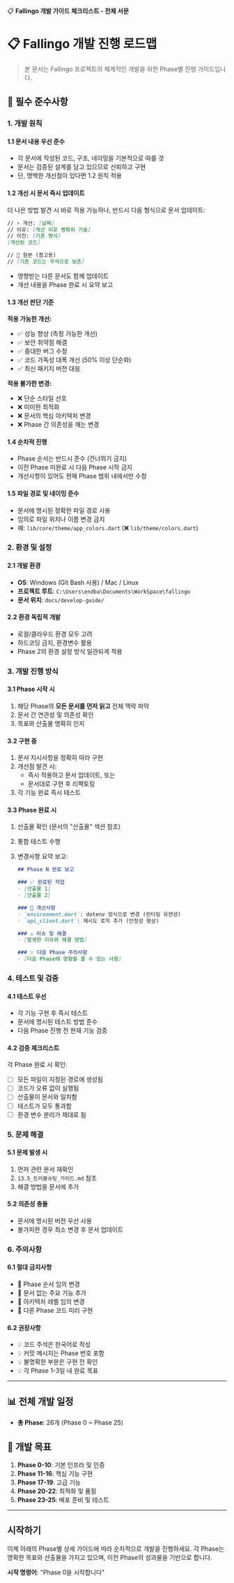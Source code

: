 📋 **Fallingo 개발 가이드 체크리스트 - 전체 서문**

# 📋 Fallingo 개발 진행 로드맵

> 본 문서는 Fallingo 프로젝트의 체계적인 개발을 위한 Phase별 진행 가이드입니다.

## 🚨 필수 준수사항

### 1. 개발 원칙

#### 1.1 문서 내용 우선 준수

- 각 문서에 작성된 코드, 구조, 네이밍을 기본적으로 따를 것
- 문서는 검증된 설계를 담고 있으므로 신뢰하고 구현
- 단, 명백한 개선점이 있다면 1.2 원칙 적용

#### 1.2 개선 시 문서 즉시 업데이트

더 나은 방법 발견 시 바로 적용 가능하나, 반드시 다음 형식으로 문서 업데이트:

```markdown
// ⚡ 개선: [날짜]
// 이유: [개선 이유 명확히 기술]
// 이전: [기존 방식]
[개선된 코드]

// 📌 원본 (참고용)
// [기존 코드는 주석으로 보존]
```

- 영향받는 다른 문서도 함께 업데이트
- 개선 내용을 Phase 완료 시 요약 보고

#### 1.3 개선 판단 기준

**적용 가능한 개선:**

- ✅ 성능 향상 (측정 가능한 개선)
- ✅ 보안 취약점 해결
- ✅ 중대한 버그 수정
- ✅ 코드 가독성 대폭 개선 (50% 이상 단순화)
- ✅ 최신 패키지 버전 대응

**적용 불가한 변경:**

- ❌ 단순 스타일 선호
- ❌ 미미한 최적화
- ❌ 문서의 핵심 아키텍처 변경
- ❌ Phase 간 의존성을 깨는 변경

#### 1.4 순차적 진행

- Phase 순서는 반드시 준수 (건너뛰기 금지)
- 이전 Phase 미완료 시 다음 Phase 시작 금지
- 개선사항이 있어도 현재 Phase 범위 내에서만 수정

#### 1.5 파일 경로 및 네이밍 준수

- 문서에 명시된 정확한 파일 경로 사용
- 임의로 파일 위치나 이름 변경 금지
- 예: `lib/core/theme/app_colors.dart` (❌ `lib/theme/colors.dart`)

### 2. 환경 및 설정

#### 2.1 개발 환경

- **OS**: Windows (Git Bash 사용) / Mac / Linux
- **프로젝트 루트**: `C:\Users\endba\Documents\WorkSpace\fallingo`
- **문서 위치**: `docs/develop-guide/`

#### 2.2 환경 독립적 개발

- 로컬/클라우드 환경 모두 고려
- 하드코딩 금지, 환경변수 활용
- Phase 2의 환경 설정 방식 일관되게 적용

### 3. 개발 진행 방식

#### 3.1 Phase 시작 시

1. 해당 Phase의 **모든 문서를 먼저 읽고** 전체 맥락 파악
2. 문서 간 연관성 및 의존성 확인
3. 목표와 산출물 명확히 인지

#### 3.2 구현 중

1. 문서 지시사항을 정확히 따라 구현
2. 개선점 발견 시:
   - 즉시 적용하고 문서 업데이트, 또는
   - 문서대로 구현 후 리팩토링
3. 각 기능 완료 즉시 테스트

#### 3.3 Phase 완료 시

1. 산출물 확인 (문서의 "산출물" 섹션 참조)
2. 통합 테스트 수행
3. 변경사항 요약 보고:

   ```markdown
   ## Phase N 완료 보고

   ### ✅ 완료된 작업
   - [산출물 1]
   - [산출물 2]

   ### 📝 개선사항
   - `environment.dart`: dotenv 방식으로 변경 (런타임 유연성)
   - `api_client.dart`: 재시도 로직 추가 (안정성 향상)

   ### ⚠️ 이슈 및 해결
   - [발생한 이슈와 해결 방법]

   ### 💡 다음 Phase 주의사항
   - [다음 Phase에 영향을 줄 수 있는 사항]
   ```

### 4. 테스트 및 검증

#### 4.1 테스트 우선

- 각 기능 구현 후 즉시 테스트
- 문서에 명시된 테스트 방법 준수
- 다음 Phase 진행 전 현재 기능 검증

#### 4.2 검증 체크리스트

각 Phase 완료 시 확인:

- [ ] 모든 파일이 지정된 경로에 생성됨
- [ ] 코드가 오류 없이 실행됨
- [ ] 산출물이 문서와 일치함
- [ ] 테스트가 모두 통과함
- [ ] 환경 변수 분리가 제대로 됨

### 5. 문제 해결

#### 5.1 문제 발생 시

1. 먼저 관련 문서 재확인
2. `13.5_트러블슈팅_가이드.md` 참조
3. 해결 방법을 문서에 추가

#### 5.2 의존성 충돌

- 문서에 명시된 버전 우선 사용
- 불가피한 경우 최소 변경 후 문서 업데이트

### 6. 주의사항

#### 6.1 절대 금지사항

- 🚫 Phase 순서 임의 변경
- 🚫 문서 없는 주요 기능 추가
- 🚫 아키텍처 레벨 임의 변경
- 🚫 다른 Phase 코드 미리 구현

#### 6.2 권장사항

- 💡 코드 주석은 한국어로 작성
- 💡 커밋 메시지는 Phase 번호 포함
- 💡 불명확한 부분은 구현 전 확인
- 💡 각 Phase 1-3일 내 완료 목표

---

## 📊 전체 개발 일정

- **총 Phase**: 26개 (Phase 0 ~ Phase 25)

## 🎯 개발 목표

1. **Phase 0-10**: 기본 인프라 및 인증
2. **Phase 11-16**: 핵심 기능 구현
3. **Phase 17-19**: 고급 기능
4. **Phase 20-22**: 최적화 및 품질
5. **Phase 23-25**: 배포 준비 및 테스트

---

## 시작하기

이제 아래의 Phase별 상세 가이드에 따라 순차적으로 개발을 진행하세요.
각 Phase는 명확한 목표와 산출물을 가지고 있으며, 이전 Phase의 성과물을 기반으로 합니다.

**시작 명령어**: "Phase 0을 시작합니다"
